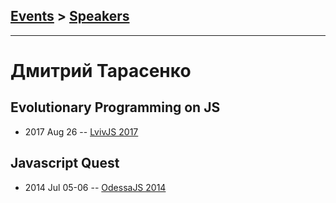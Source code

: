 ## [Events](../README.md) > [Speakers](../speakers.md)
---

# Дмитрий Тарасенко

## Evolutionary Programming on JS
- 2017 Aug 26 -- [LvivJS 2017](https://www.youtube.com/watch?v=0CIH4ul9usc&list=PLhWWkV_LkwjAmaxtXXwWmiSdHO9MVGLuG&index=7)    
## Javascript Quest
- 2014 Jul 05-06 -- [OdessaJS 2014](https://youtu.be/0xN8dYmYJFU)    
